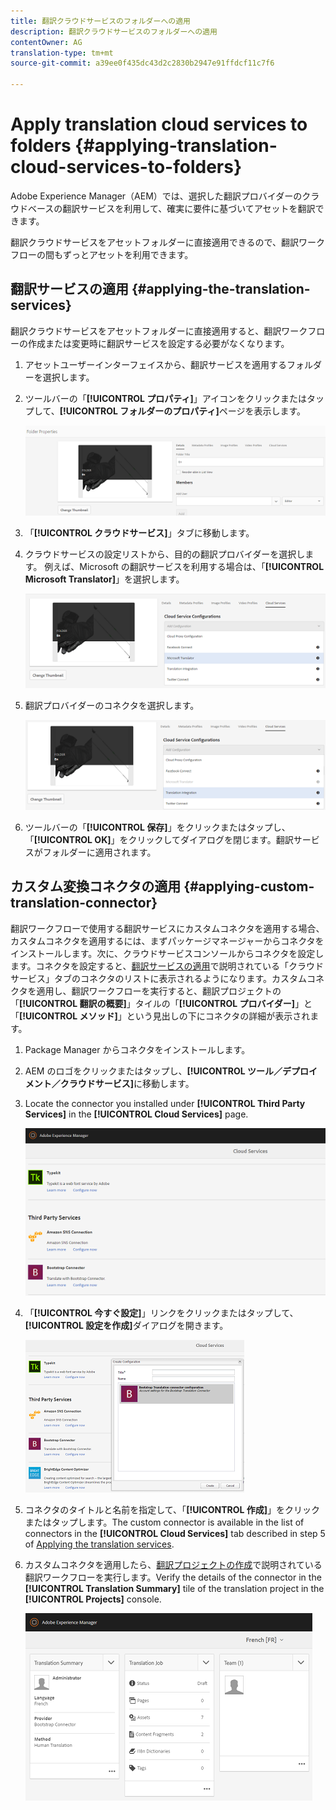 ```yaml
---
title: 翻訳クラウドサービスのフォルダーへの適用
description: 翻訳クラウドサービスのフォルダーへの適用
contentOwner: AG
translation-type: tm+mt
source-git-commit: a39ee0f435dc43d2c2830b2947e91ffdcf11c7f6

---
```



# Apply translation cloud services to folders {#applying-translation-cloud-services-to-folders}

Adobe Experience Manager（AEM）では、選択した翻訳プロバイダーのクラウドベースの翻訳サービスを利用して、確実に要件に基づいてアセットを翻訳できます。

翻訳クラウドサービスをアセットフォルダーに直接適用できるので、翻訳ワークフローの間もずっとアセットを利用できます。

## 翻訳サービスの適用 {#applying-the-translation-services}

翻訳クラウドサービスをアセットフォルダーに直接適用すると、翻訳ワークフローの作成または変更時に翻訳サービスを設定する必要がなくなります。

1. アセットユーザーインターフェイスから、翻訳サービスを適用するフォルダーを選択します。
1. ツールバーの「**[!UICONTROL プロパティ]**」アイコンをクリックまたはタップして、**[!UICONTROL フォルダーのプロパティ]**&#x200B;ページを表示します。

   ![chlimage_1-215](assets/chlimage_1-215.png)

1. 「**[!UICONTROL クラウドサービス]**」タブに移動します。
1. クラウドサービスの設定リストから、目的の翻訳プロバイダーを選択します。 例えば、Microsoft の翻訳サービスを利用する場合は、「**[!UICONTROL Microsoft Translator]**」を選択します。

   ![chlimage_1-216](assets/chlimage_1-216.png)

1. 翻訳プロバイダーのコネクタを選択します。

   ![chlimage_1-217](assets/chlimage_1-217.png)

1. ツールバーの「**[!UICONTROL 保存]**」をクリックまたはタップし、「**[!UICONTROL OK]**」をクリックしてダイアログを閉じます。翻訳サービスがフォルダーに適用されます。

## カスタム変換コネクタの適用 {#applying-custom-translation-connector}

翻訳ワークフローで使用する翻訳サービスにカスタムコネクタを適用する場合、カスタムコネクタを適用するには、まずパッケージマネージャーからコネクタをインストールします。次に、クラウドサービスコンソールからコネクタを設定します。コネクタを設定すると、[翻訳サービスの適用](transition-cloud-services.md#applying-the-translation-services)で説明されている「クラウドサービス」タブのコネクタのリストに表示されるようになります。カスタムコネクタを適用し、翻訳ワークフローを実行すると、翻訳プロジェクトの「**[!UICONTROL 翻訳の概要]**」タイルの「**[!UICONTROL プロバイダー]**」と「**[!UICONTROL メソッド]**」という見出しの下にコネクタの詳細が表示されます。

1. Package Manager からコネクタをインストールします。
1. AEM のロゴをクリックまたはタップし、**[!UICONTROL ツール／デプロイメント／クラウドサービス]**&#x200B;に移動します。
1. Locate the connector you installed under **[!UICONTROL Third Party Services]** in the **[!UICONTROL Cloud Services]** page.

   ![chlimage_1-218](assets/chlimage_1-218.png)

1. 「**[!UICONTROL 今すぐ設定]**」リンクをクリックまたはタップして、**[!UICONTROL 設定を作成]**&#x200B;ダイアログを開きます。

   ![chlimage_1-219](assets/chlimage_1-219.png)

1. コネクタのタイトルと名前を指定して、「**[!UICONTROL 作成]**」をクリックまたはタップします。The custom connector is available in the list of connectors in the **[!UICONTROL Cloud Services]** tab described in step 5 of [Applying the translation services](#applying-the-translation-services).
1. カスタムコネクタを適用したら、[翻訳プロジェクトの作成](translation-projects.md)で説明されている翻訳ワークフローを実行します。Verify the details of the connector in the **[!UICONTROL Translation Summary]** tile of the translation project in the **[!UICONTROL Projects]** console.

   ![chlimage_1-220](assets/chlimage_1-220.png)
